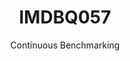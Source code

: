 ---
layout: docu
title: IMDBQ057
subtitle: Continuous Benchmarking
selected: IMDB
expanded: Benchmarking
benchmark: /individual_results/IMDBQ057.html
---